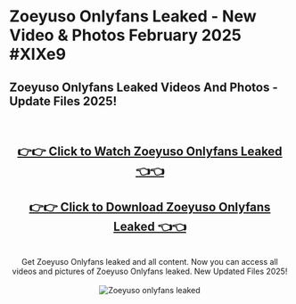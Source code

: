 # Zoeyuso Onlyfans Leaked - New Video & Photos February 2025 #XIXe9

<h2>Zoeyuso Onlyfans Leaked Videos And Photos - Update Files 2025!</h2>
<br>
<div align="center">
<h2><a href="https://porncheck.live/?utm_source=zoeyuso&utm_medium=git182&utm_content=newban" rel="nofollow">👉👉 Click to Watch Zoeyuso Onlyfans Leaked 👈👈</a></h2>
<h2><a href="https://porncheck.live/?utm_source=zoeyuso&utm_medium=git182&utm_content=newban" rel="nofollow">👉👉 Click to Download Zoeyuso Onlyfans Leaked 👈👈</a></h2>
<br>
Get Zoeyuso Onlyfans leaked and all content. Now you can access all videos and pictures of Zoeyuso Onlyfans leaked. New Updated Files 2025!
<br>
<br>
<a href="https://porncheck.live/?utm_source=zoeyuso&utm_medium=git182&utm_content=newban" rel="nofollow" data-target="animated-image.originalLink"><img src="https://i.ibb.co/bMWrY6b1/banner2.png" alt="Zoeyuso onlyfans leaked" style="max-width: 100%; display: inline-block;" data-target="animated-image.originalImage"></a>
</div>
<br>

